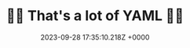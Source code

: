 ---
title: "🚨🚨 That's a lot of YAML 🚨🚨"
link: "https://noyaml.com/"
date: "2023-09-28 17:35:10.218Z +0000"
description: 
category: "web"
---